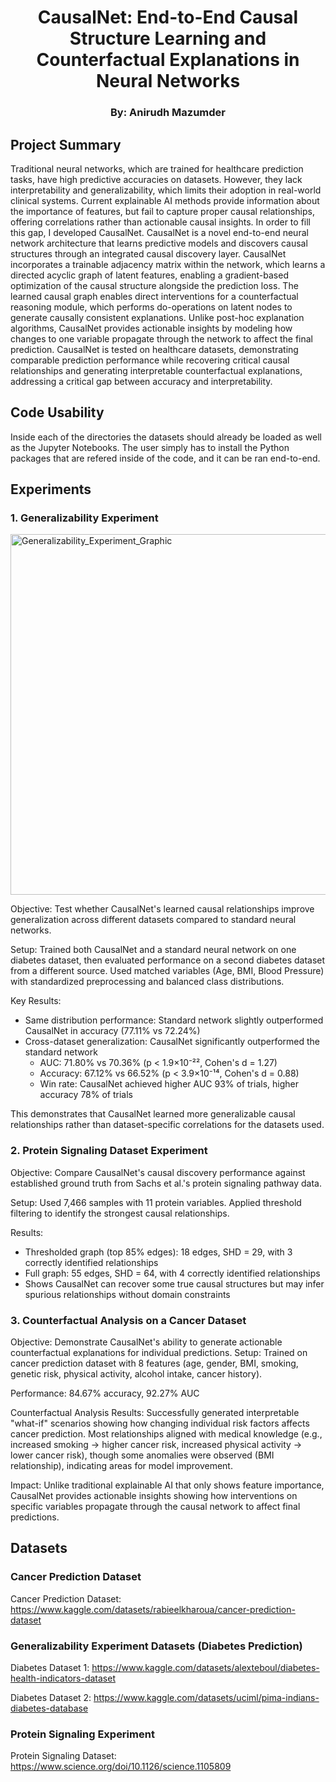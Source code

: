 <h1 align="center">
<b>CausalNet: End-to-End Causal Structure Learning and Counterfactual Explanations in Neural Networks</b>
</h1>
<h3 align="center">
<b>By: Anirudh Mazumder</b>
</h3>

## Project Summary
Traditional neural networks, which are trained for healthcare prediction tasks, have high predictive accuracies on datasets. However, they lack interpretability and generalizability, which limits their adoption in real-world clinical systems. Current explainable AI methods provide information about the importance of features, but fail to capture proper causal relationships, offering correlations rather than actionable causal insights. In order to fill this gap, I developed CausalNet. CausalNet is a novel end-to-end neural network architecture that learns predictive models and discovers causal structures through an integrated causal discovery layer. CausalNet incorporates a trainable adjacency matrix within the network, which learns a directed acyclic graph of latent features, enabling a gradient-based optimization of the causal structure alongside the prediction loss. The learned causal graph enables direct interventions for a counterfactual reasoning module, which performs do-operations on latent nodes to generate causally consistent explanations. Unlike post-hoc explanation algorithms, CausalNet provides actionable insights by modeling how changes to one variable propagate through the network to affect the final prediction. CausalNet is tested on healthcare datasets, demonstrating comparable prediction performance while recovering critical causal relationships and generating interpretable counterfactual explanations, addressing a critical gap between accuracy and interpretability.

## Code Usability
Inside each of the directories the datasets should already be loaded as well as the Jupyter Notebooks. The user simply has to install the Python packages that are refered inside of the code, and it can be ran end-to-end.

## Experiments
### 1. Generalizability Experiment

<img width="1280" height="577" alt="Generalizability_Experiment_Graphic" src="https://github.com/user-attachments/assets/1cf6d498-aa0b-443e-9802-e76cf597c76d" />

Objective: Test whether CausalNet's learned causal relationships improve generalization across different datasets compared to standard neural networks.

Setup: Trained both CausalNet and a standard neural network on one diabetes dataset, then evaluated performance on a second diabetes dataset from a different source. Used matched variables (Age, BMI, Blood Pressure) with standardized preprocessing and balanced class distributions.

Key Results:
- Same distribution performance: Standard network slightly outperformed CausalNet in accuracy (77.11% vs 72.24%)
- Cross-dataset generalization: CausalNet significantly outperformed the standard network
    - AUC: 71.80% vs 70.36% (p < 1.9×10⁻²², Cohen's d = 1.27)
    - Accuracy: 67.12% vs 66.52% (p < 3.9×10⁻¹⁴, Cohen's d = 0.88)
    - Win rate: CausalNet achieved higher AUC 93% of trials, higher accuracy 78% of trials

This demonstrates that CausalNet learned more generalizable causal relationships rather than dataset-specific correlations for the datasets used.

### 2. Protein Signaling Dataset Experiment

Objective: Compare CausalNet's causal discovery performance against established ground truth from Sachs et al.'s protein signaling pathway data.

Setup: Used 7,466 samples with 11 protein variables. Applied threshold filtering to identify the strongest causal relationships.

Results:
- Thresholded graph (top 85% edges): 18 edges, SHD = 29, with 3 correctly identified relationships
- Full graph: 55 edges, SHD = 64, with 4 correctly identified relationships
- Shows CausalNet can recover some true causal structures but may infer spurious relationships without domain constraints

### 3. Counterfactual Analysis on a Cancer Dataset

Objective: Demonstrate CausalNet's ability to generate actionable counterfactual explanations for individual predictions.
Setup: Trained on cancer prediction dataset with 8 features (age, gender, BMI, smoking, genetic risk, physical activity, alcohol intake, cancer history).

Performance: 84.67% accuracy, 92.27% AUC

Counterfactual Analysis Results: Successfully generated interpretable "what-if" scenarios showing how changing individual risk factors affects cancer prediction. Most relationships aligned with medical knowledge (e.g., increased smoking → higher cancer risk, increased physical activity → lower cancer risk), though some anomalies were observed (BMI relationship), indicating areas for model improvement.

Impact: Unlike traditional explainable AI that only shows feature importance, CausalNet provides actionable insights showing how interventions on specific variables propagate through the causal network to affect final predictions.

## Datasets
### Cancer Prediction Dataset
Cancer Prediction Dataset: https://www.kaggle.com/datasets/rabieelkharoua/cancer-prediction-dataset

### Generalizability Experiment Datasets (Diabetes Prediction)
Diabetes Dataset 1: https://www.kaggle.com/datasets/alexteboul/diabetes-health-indicators-dataset

Diabetes Dataset 2: https://www.kaggle.com/datasets/uciml/pima-indians-diabetes-database

### Protein Signaling Experiment
Protein Signaling Dataset: https://www.science.org/doi/10.1126/science.1105809
